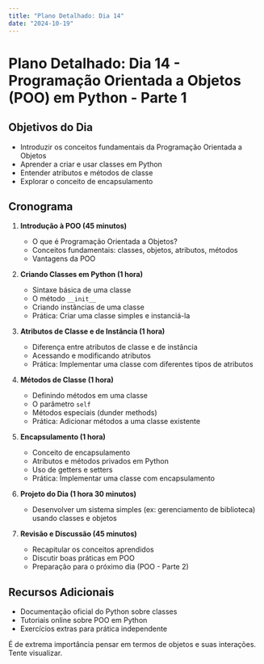 ```yaml
---
title: "Plano Detalhado: Dia 14"
date: "2024-10-19"
---
```

# Plano Detalhado: Dia 14 - Programação Orientada a Objetos (POO) em Python - Parte 1

## Objetivos do Dia

- Introduzir os conceitos fundamentais da Programação Orientada a Objetos
- Aprender a criar e usar classes em Python
- Entender atributos e métodos de classe
- Explorar o conceito de encapsulamento

## Cronograma

1. **Introdução à POO (45 minutos)**
   - O que é Programação Orientada a Objetos?
   - Conceitos fundamentais: classes, objetos, atributos, métodos
   - Vantagens da POO

2. **Criando Classes em Python (1 hora)**
   - Sintaxe básica de uma classe
   - O método `__init__`
   - Criando instâncias de uma classe
   - Prática: Criar uma classe simples e instanciá-la

3. **Atributos de Classe e de Instância (1 hora)**
   - Diferença entre atributos de classe e de instância
   - Acessando e modificando atributos
   - Prática: Implementar uma classe com diferentes tipos de atributos

4. **Métodos de Classe (1 hora)**
   - Definindo métodos em uma classe
   - O parâmetro `self`
   - Métodos especiais (dunder methods)
   - Prática: Adicionar métodos a uma classe existente

5. **Encapsulamento (1 hora)**
   - Conceito de encapsulamento
   - Atributos e métodos privados em Python
   - Uso de getters e setters
   - Prática: Implementar uma classe com encapsulamento

6. **Projeto do Dia (1 hora 30 minutos)**
   - Desenvolver um sistema simples (ex: gerenciamento de biblioteca) usando classes e objetos

7. **Revisão e Discussão (45 minutos)**
   - Recapitular os conceitos aprendidos
   - Discutir boas práticas em POO
   - Preparação para o próximo dia (POO - Parte 2)

## Recursos Adicionais

- Documentação oficial do Python sobre classes
- Tutoriais online sobre POO em Python
- Exercícios extras para prática independente

É de extrema importância pensar em termos de objetos e suas interações. Tente visualizar.
